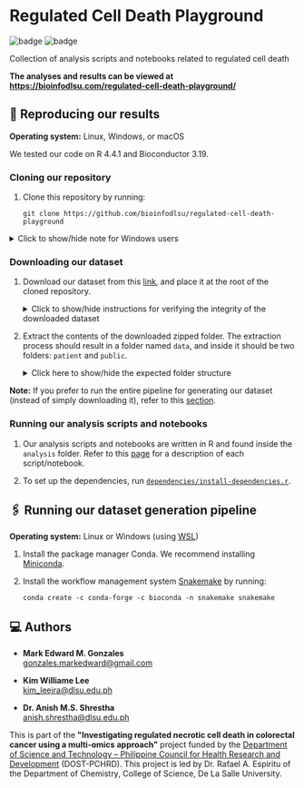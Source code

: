 # Regulated Cell Death Playground

![badge][badge-r]
![badge][badge-python]

Collection of analysis scripts and notebooks related to regulated cell death

**The analyses and results can be viewed at https://bioinfodlsu.com/regulated-cell-death-playground/**

## 🧪 Reproducing our results

**Operating system:** Linux, Windows, or macOS

We tested our code on R 4.4.1 and Bioconductor 3.19.

### Cloning our repository

1. Clone this repository by running:

   ```
   git clone https://github.com/bioinfodlsu/regulated-cell-death-playground
   ```
<details>
   <summary>Click to show/hide note for Windows users</summary> <br>
   We recommend Windows users to avoid placing the cloned repository inside a deeply nested folder. The reason is that some scripts/notebooks (e.g., for the analysis of data from The Cancer Genome Atlas) require writing and reading files with long filenames. Dealing with Windows' 260-character path length limit can be quite tricky: https://blog.r-project.org/2023/03/07/path-length-limit-on-windows/
</details>

### Downloading our dataset

1. Download our dataset from this [link](), and place it at the root of the cloned repository.

   <details>
      <summary>Click to show/hide instructions for verifying the integrity of the downloaded dataset</summary> <br>
      If you want to verify the integrity of the downloaded dataset, compute the SHA-512 checksum of the downloaded zipped folder using a hashing utility like <code>certutil</code> in Windows, <code>shasum</code> in Mac, or <code>sha512sum</code> in Linux. You should obtain the following checksum: <br> <br>
      <pre>checksum!</pre>
   </details>

1. Extract the contents of the downloaded zipped folder. The extraction process should result in a folder named `data`, and inside it should be two folders: `patient` and `public`.

   <details>
      <summary>Click here to show/hide the expected folder structure</summary> <br>
      
      - `regulated-cell-death-playground` (root)
        - `data`
          - `patient`
          - `public`
        - `analysis`
        - ...
   </details>

**Note:** If you prefer to run the entire pipeline for generating our dataset (instead of simply downloading it), refer to this [section](https://github.com/bioinfodlsu/regulated-cell-death-playground?tab=readme-ov-file#%EF%B8%8F-running-our-dataset-generation-pipeline).

### Running our analysis scripts and notebooks

1. Our analysis scripts and notebooks are written in R and found inside the `analysis` folder. Refer to this [page](https://bioinfodlsu.com/regulated-cell-death-playground/) for a description of each script/notebook.

1. To set up the dependencies, run [`dependencies/install-dependencies.r`](https://github.com/bioinfodlsu/regulated-cell-death-playground/blob/main/dependencies/install-dependencies.r).

## 🖇️ Running our dataset generation pipeline

**Operating system:** Linux or Windows (using [WSL](https://learn.microsoft.com/en-us/windows/wsl/install))

1. Install the package manager Conda. We recommend installing [Miniconda](https://docs.anaconda.com/miniconda/install/).
1. Install the workflow management system [Snakemake](https://snakemake.readthedocs.io/en/stable/index.html) by running:

   ```
   conda create -c conda-forge -c bioconda -n snakemake snakemake
   ```

## 💻 Authors

- **Mark Edward M. Gonzales** <br>
  gonzales.markedward@gmail.com

- **Kim Williame Lee** <br>
  kim_leejra@dlsu.edu.ph

- **Dr. Anish M.S. Shrestha** <br>
  anish.shrestha@dlsu.edu.ph

This is part of the **"Investigating regulated necrotic cell death in colorectal cancer using a multi-omics approach"** project funded by the [Department of Science and Technology &ndash; Philippine Council for Health Research and Development](https://www.pchrd.dost.gov.ph/) (DOST-PCHRD). This project is led by Dr. Rafael A. Espiritu of the Department of Chemistry, College of Science, De La Salle University.

[badge-r]: https://img.shields.io/badge/r-%23276DC3.svg?style=flat&logo=r&logoColor=white
[badge-python]: https://img.shields.io/badge/python-3670A0?style=flat&logo=python&logoColor=white
